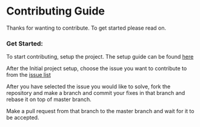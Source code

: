 # Contributing Guide

Thanks for wanting to contribute. To get started please read on.

### Get Started:

To start contributing, setup the project.
The setup guide can be found [here](https://github.com/ThaHobbyist/HChat/blob/master/README.md)

After the Initial project setup, choose the issue you want to contribute to from the [issue list](https://github.com/ThaHobbyist/HChat/issues)

After you have selected the issue you would like to solve, fork the repository and make a branch and commit your fixes in that branch and rebase it on top of master branch.

Make a pull request from that branch to the master branch and wait for it to be accepted.

